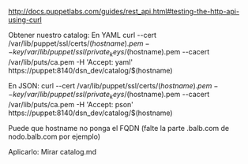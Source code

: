 http://docs.puppetlabs.com/guides/rest_api.html#testing-the-http-api-using-curl


Obtener nuestro catalog:
En YAML
curl --cert /var/lib/puppet/ssl/certs/$(hostname).pem --key /var/lib/puppet/ssl/private_keys/$(hostname).pem --cacert /var/lib/puts/ca.pem -H 'Accept: yaml' https://puppet:8140/dsn_dev/catalog/$(hostname)

En JSON:
curl --cert /var/lib/puppet/ssl/certs/$(hostname).pem --key /var/lib/puppet/ssl/private_keys/$(hostname).pem --cacert /var/lib/puts/ca.pem -H 'Accept: pson' https://puppet:8140/dsn_dev/catalog/$(hostname)

Puede que hostname no ponga el FQDN (falte la parte .balb.com de nodo.balb.com por ejemplo)

Aplicarlo:
Mirar catalog.md
